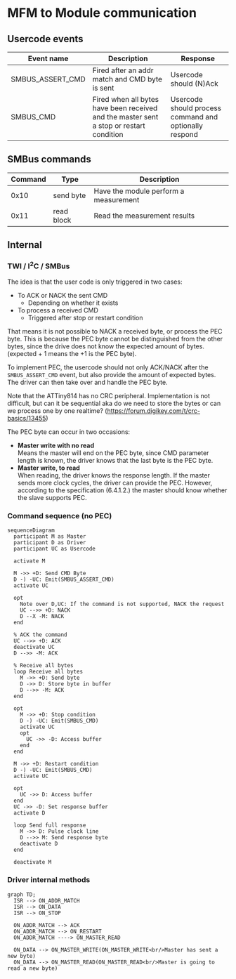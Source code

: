 # MFM to Module communication

## Usercode events

| Event name       | Description                                                                             | Response                                               |
| ---------------- | --------------------------------------------------------------------------------------- | ------------------------------------------------------ |
| SMBUS_ASSERT_CMD | Fired after an addr match and CMD byte is sent                                          | Usercode should (N)Ack                                 |
| SMBUS_CMD        | Fired when all bytes have been received and the master sent a stop or restart condition | Usercode should process command and optionally respond |

## SMBus commands

| Command | Type       | Description                           |
| ------- | ---------- | ------------------------------------- |
| 0x10    | send byte  | Have the module perform a measurement |
| 0x11    | read block | Read the measurement results          |

## Internal

### TWI / I<sup>2</sup>C / SMBus

The idea is that the user code is only triggered in two cases:

- To ACK or NACK the sent CMD
  - Depending on whether it exists
- To process a received CMD
  - Triggered after stop or restart condition

That means it is not possible to NACK a received byte, or process the PEC byte. This is because the PEC byte cannot be distinguished from the other bytes, since the drive does not know the expected amount of bytes. (expected + 1 means the +1 is the PEC byte).

To implement PEC, the usercode should not only ACK/NACK after the `SMBUS_ASSERT_CMD` event, but also provide the amount of expected bytes. The driver can then take over and handle the PEC byte.

Note that the ATTiny814 has no CRC peripheral. Implementation is not difficult, but can it be sequential aka do we need to store the bytes or can we process one by one realtime? (https://forum.digikey.com/t/crc-basics/13455)

The PEC byte can occur in two occasions:

- **Master write with no read**  
  Means the master will end on the PEC byte, since CMD parameter length is known, the driver knows that the last byte is the PEC byte.
- **Master write, to read**  
  When reading, the driver knows the response length. If the master sends more clock cycles, the driver can provide the PEC. However, according to the specification (6.4.1.2.) the master should know whether the slave supports PEC.

### Command sequence (no PEC)

```mermaid
sequenceDiagram
  participant M as Master
  participant D as Driver
  participant UC as Usercode

  activate M

  M ->> +D: Send CMD Byte
  D -) -UC: Emit(SMBUS_ASSERT_CMD)
  activate UC

  opt
    Note over D,UC: If the command is not supported, NACK the request
    UC -->> +D: NACK
    D --X -M: NACK
  end

  % ACK the command
  UC -->> +D: ACK
  deactivate UC
  D -->> -M: ACK

  % Receive all bytes
  loop Receive all bytes
    M ->> +D: Send byte
    D ->> D: Store byte in buffer
    D -->> -M: ACK
  end

  opt
    M ->> +D: Stop condition
    D -) -UC: Emit(SMBUS_CMD)
    activate UC
    opt
      UC ->> -D: Access buffer
    end
  end

  M ->> +D: Restart condition
  D -) -UC: Emit(SMBUS_CMD)
  activate UC

  opt
    UC ->> D: Access buffer
  end
  UC ->> -D: Set response buffer
  activate D

  loop Send full response
    M ->> D: Pulse clock line
    D -->> M: Send response byte
    deactivate D
  end

  deactivate M

```

### Driver internal methods

```mermaid
graph TD;
  ISR --> ON_ADDR_MATCH
  ISR --> ON_DATA
  ISR --> ON_STOP

  ON_ADDR_MATCH --> ACK
  ON_ADDR_MATCH --> ON_RESTART
  ON_ADDR_MATCH ----> ON_MASTER_READ

  ON_DATA --> ON_MASTER_WRITE(ON_MASTER_WRITE<br/>Master has sent a new byte)
  ON_DATA --> ON_MASTER_READ(ON_MASTER_READ<br/>Master is going to read a new byte)
```
